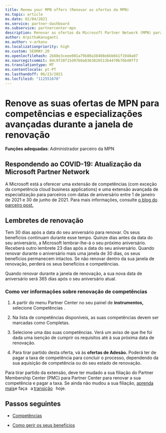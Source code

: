 ```yaml
---
title: Renew your MPN offers (Renovar as ofertas da MPN)
ms.topic: article
ms.date: 02/04/2021
ms.service: partner-dashboard
ms.subservice: partnercenter-mpn
description: Renovar as ofertas da Microsoft Partner Network (MPN) para competências e especializações avançadas - a janela de renovação começa o aniversário da data de compra mais um dia.
author: ArpithaKanuganti
ms.author: v-arkanu
ms.localizationpriority: high
ms.custom: SEOMAY.20
ms.openlocfilehash: 2b88e3ceee001a79b80a38408e6bb6b1f1940a07
ms.sourcegitcommit: 8dc9f28f15d9760a8363826513b4470b76b40ff3
ms.translationtype: MT
ms.contentlocale: pt-PT
ms.lasthandoff: 06/23/2021
ms.locfileid: "112551678"
---
```

# <a name="renew-your-mpn-offers-for-competencies-and-advanced-specializations-during-the-renewal-window"></a>Renove as suas ofertas de MPN para competências e especializações avançadas durante a janela de renovação

**Funções adequadas**: Administrador parceiro da MPN

## <a name="responding-to-covid-19-microsoft-partner-network-update"></a>Respondendo ao COVID-19: Atualização da Microsoft Partner Network

A Microsoft está a oferecer uma extensão de competências (com exceção da competência cloud business applications) e uma extensão avançada de especialização para parceiros com datas de aniversário entre 1 de janeiro de 2021 e 30 de junho de 2021. Para mais informações, consulte [o blog do parceiro post.](https://blogs.partner.microsoft.com/mpn/responding-to-covid-19-microsoft-partner-network/)

## <a name="renewal-reminders"></a>Lembretes de renovação

Tem 30 dias após a data do seu aniversário para renovar. Os seus benefícios continuam durante esse tempo. Quinze dias antes da data do seu aniversário, a Microsoft lembrar-lhe-á o seu próximo aniversário. Receberá outro lembrete 23 dias após a data do seu aniversário. Quando renovar durante o aniversário mais uma janela de 30 dias, os seus benefícios permanecem intactos. Se não renovar dentro da sua janela de renovação, perderá os seus benefícios e competências.

Quando renovar durante a janela de renovação, a sua nova data de aniversário será 365 dias após o seu aniversário atual.

### <a name="how-to-view-competency-renewal-information"></a>Como ver informações sobre renovação de competências

1. A partir do menu Partner Center no seu painel de **instrumentos,** selecione Competências .  

2. Na lista de competências disponíveis, as suas competências devem ser marcadas como Completas.  

3. Selecione uma das suas competências. Verá um aviso de que lhe foi dada uma isenção de cumprir os requisitos até à sua próxima data de renovação.

4. Para tirar partido desta oferta, vá às **ofertas de Adesão.** Poderá ter de pagar a taxa de competência para concluir o processo, dependendo da sua aquisição de competência ou do seu estado de renovação.

Para tirar partido da extensão, deve ter mudado a sua filiação do Partner Membership Center (PMC) para Partner Center para renovar a sua competência e pagar a taxa. Se ainda não mudou a sua filiação, [aprenda mais](partner-membership-center-retirement-faq.md)e faça   a [transição](https://partners.microsoft.com/partnerprogram/Welcome.aspx)   hoje.  

## <a name="next-steps"></a>Passos seguintes

- [Competências](learn-about-competencies.md)

- [Como gerir os seus benefícios](manage-your-partner-network-benefits.md)

